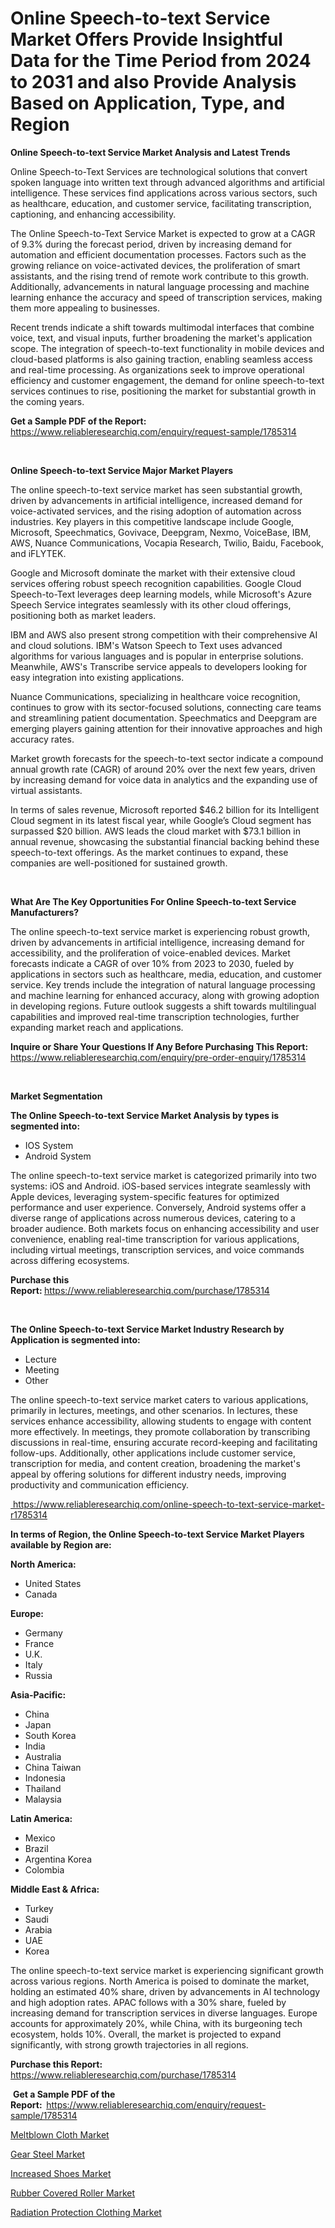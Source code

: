 <p><h1>Online Speech-to-text Service Market Offers Provide Insightful Data for the Time Period from 2024 to 2031 and also Provide Analysis Based on Application, Type, and Region</h1></p><p><strong>Online Speech-to-text Service Market Analysis and Latest Trends</strong></p>
<p><p>Online Speech-to-Text Services are technological solutions that convert spoken language into written text through advanced algorithms and artificial intelligence. These services find applications across various sectors, such as healthcare, education, and customer service, facilitating transcription, captioning, and enhancing accessibility.</p><p>The Online Speech-to-Text Service Market is expected to grow at a CAGR of 9.3% during the forecast period, driven by increasing demand for automation and efficient documentation processes. Factors such as the growing reliance on voice-activated devices, the proliferation of smart assistants, and the rising trend of remote work contribute to this growth. Additionally, advancements in natural language processing and machine learning enhance the accuracy and speed of transcription services, making them more appealing to businesses.</p><p>Recent trends indicate a shift towards multimodal interfaces that combine voice, text, and visual inputs, further broadening the market's application scope. The integration of speech-to-text functionality in mobile devices and cloud-based platforms is also gaining traction, enabling seamless access and real-time processing. As organizations seek to improve operational efficiency and customer engagement, the demand for online speech-to-text services continues to rise, positioning the market for substantial growth in the coming years.</p></p>
<p><strong>Get a Sample PDF of the Report:&nbsp;</strong> <a href="https://www.reliableresearchiq.com/enquiry/request-sample/1785314?utm_campaign=1581&utm_medium=2&utm_source=Github&utm_content=ia&utm_term=18122024&utm_id=online-speech-to-text-service">https://www.reliableresearchiq.com/enquiry/request-sample/1785314</a></p>
<p>&nbsp;</p>
<p><strong>Online Speech-to-text Service Major Market Players</strong></p>
<p><p>The online speech-to-text service market has seen substantial growth, driven by advancements in artificial intelligence, increased demand for voice-activated services, and the rising adoption of automation across industries. Key players in this competitive landscape include Google, Microsoft, Speechmatics, Govivace, Deepgram, Nexmo, VoiceBase, IBM, AWS, Nuance Communications, Vocapia Research, Twilio, Baidu, Facebook, and iFLYTEK.</p><p>Google and Microsoft dominate the market with their extensive cloud services offering robust speech recognition capabilities. Google Cloud Speech-to-Text leverages deep learning models, while Microsoft's Azure Speech Service integrates seamlessly with its other cloud offerings, positioning both as market leaders.</p><p>IBM and AWS also present strong competition with their comprehensive AI and cloud solutions. IBM's Watson Speech to Text uses advanced algorithms for various languages and is popular in enterprise solutions. Meanwhile, AWS's Transcribe service appeals to developers looking for easy integration into existing applications.</p><p>Nuance Communications, specializing in healthcare voice recognition, continues to grow with its sector-focused solutions, connecting care teams and streamlining patient documentation. Speechmatics and Deepgram are emerging players gaining attention for their innovative approaches and high accuracy rates.</p><p>Market growth forecasts for the speech-to-text sector indicate a compound annual growth rate (CAGR) of around 20% over the next few years, driven by increasing demand for voice data in analytics and the expanding use of virtual assistants.</p><p>In terms of sales revenue, Microsoft reported $46.2 billion for its Intelligent Cloud segment in its latest fiscal year, while Google’s Cloud segment has surpassed $20 billion. AWS leads the cloud market with $73.1 billion in annual revenue, showcasing the substantial financial backing behind these speech-to-text offerings. As the market continues to expand, these companies are well-positioned for sustained growth.</p></p>
<p>&nbsp;</p>
<p><strong>What Are The Key Opportunities For Online Speech-to-text Service Manufacturers?</strong></p>
<p><p>The online speech-to-text service market is experiencing robust growth, driven by advancements in artificial intelligence, increasing demand for accessibility, and the proliferation of voice-enabled devices. Market forecasts indicate a CAGR of over 10% from 2023 to 2030, fueled by applications in sectors such as healthcare, media, education, and customer service. Key trends include the integration of natural language processing and machine learning for enhanced accuracy, along with growing adoption in developing regions. Future outlook suggests a shift towards multilingual capabilities and improved real-time transcription technologies, further expanding market reach and applications.</p></p>
<p><strong>Inquire or Share Your Questions If Any Before Purchasing This Report:</strong> <a href="https://www.reliableresearchiq.com/enquiry/pre-order-enquiry/1785314?utm_campaign=1581&utm_medium=2&utm_source=Github&utm_content=ia&utm_term=18122024&utm_id=online-speech-to-text-service">https://www.reliableresearchiq.com/enquiry/pre-order-enquiry/1785314</a></p>
<p>&nbsp;</p>
<p><strong>Market Segmentation</strong></p>
<p><strong>The Online Speech-to-text Service Market Analysis by types is segmented into:</strong></p>
<p><ul><li>IOS System</li><li>Android System</li></ul></p>
<p><p>The online speech-to-text service market is categorized primarily into two systems: iOS and Android. iOS-based services integrate seamlessly with Apple devices, leveraging system-specific features for optimized performance and user experience. Conversely, Android systems offer a diverse range of applications across numerous devices, catering to a broader audience. Both markets focus on enhancing accessibility and user convenience, enabling real-time transcription for various applications, including virtual meetings, transcription services, and voice commands across differing ecosystems.</p></p>
<p><strong>Purchase this Report:&nbsp;</strong><a href="https://www.reliableresearchiq.com/purchase/1785314?utm_campaign=1581&utm_medium=2&utm_source=Github&utm_content=ia&utm_term=18122024&utm_id=online-speech-to-text-service">https://www.reliableresearchiq.com/purchase/1785314</a></p>
<p>&nbsp;</p>
<p><strong>The Online Speech-to-text Service Market Industry Research by Application is segmented into:</strong></p>
<p><ul><li>Lecture</li><li>Meeting</li><li>Other</li></ul></p>
<p><p>The online speech-to-text service market caters to various applications, primarily in lectures, meetings, and other scenarios. In lectures, these services enhance accessibility, allowing students to engage with content more effectively. In meetings, they promote collaboration by transcribing discussions in real-time, ensuring accurate record-keeping and facilitating follow-ups. Additionally, other applications include customer service, transcription for media, and content creation, broadening the market's appeal by offering solutions for different industry needs, improving productivity and communication efficiency.</p></p>
<p><a href="https://www.reliableresearchiq.com/online-speech-to-text-service-market-r1785314?utm_campaign=1581&utm_medium=2&utm_source=Github&utm_content=ia&utm_term=18122024&utm_id=online-speech-to-text-service">&nbsp;https://www.reliableresearchiq.com/online-speech-to-text-service-market-r1785314</a></p>
<p><strong>In terms of Region, the Online Speech-to-text Service Market Players available by Region are:</strong></p>
<p>
    <p> <strong> North America: </strong>
        <ul>
            <li>United States</li>
            <li>Canada</li>
        </ul>
        </p> 
    <p> <strong> Europe: </strong>
        <ul>
            <li>Germany</li>
            <li>France</li>
            <li>U.K.</li>
            <li>Italy</li>
            <li>Russia</li>
        </ul>
        </p> 
    <p> <strong> Asia-Pacific: </strong>
        <ul>
            <li>China</li>
            <li>Japan</li>
            <li>South Korea</li>
            <li>India</li>
            <li>Australia</li>
            <li>China Taiwan</li>
            <li>Indonesia</li>
            <li>Thailand</li>
            <li>Malaysia</li>
        </ul>
        </p> 
    <p> <strong> Latin America: </strong>
        <ul>
            <li>Mexico</li>
            <li>Brazil</li>
            <li>Argentina Korea</li>
            <li>Colombia</li>
        </ul>
        </p> 
    <p> <strong> Middle East & Africa: </strong>
        <ul>
            <li>Turkey</li>
            <li>Saudi</li>
            <li>Arabia</li>
            <li>UAE</li>
            <li>Korea</li>
        </ul>
    </p>
    </p>
<p><p>The online speech-to-text service market is experiencing significant growth across various regions. North America is poised to dominate the market, holding an estimated 40% share, driven by advancements in AI technology and high adoption rates. APAC follows with a 30% share, fueled by increasing demand for transcription services in diverse languages. Europe accounts for approximately 20%, while China, with its burgeoning tech ecosystem, holds 10%. Overall, the market is projected to expand significantly, with strong growth trajectories in all regions.</p></p>
<p><strong>Purchase this Report: </strong><a href="https://www.reliableresearchiq.com/purchase/1785314?utm_campaign=1581&utm_medium=2&utm_source=Github&utm_content=ia&utm_term=18122024&utm_id=online-speech-to-text-service">https://www.reliableresearchiq.com/purchase/1785314</a></p>
<p>&nbsp;<strong>Get a Sample PDF of the Report:&nbsp;&nbsp;</strong><a href="https://www.reliableresearchiq.com/enquiry/request-sample/1785314?utm_campaign=1581&utm_medium=2&utm_source=Github&utm_content=ia&utm_term=18122024&utm_id=online-speech-to-text-service">https://www.reliableresearchiq.com/enquiry/request-sample/1785314</a></p>
<p><strong></strong></p>
<p><p><a href="https://www.linkedin.com/pulse/report-offers-thorough-study-meltblown-cloth-market-cagr-poqlf?utm_campaign=1581&utm_medium=2&utm_source=Github&utm_content=ia&utm_term=18122024&utm_id=online-speech-to-text-service">Meltblown Cloth Market</a></p><p><a href="https://www.linkedin.com/pulse/insightful-gear-steel-market-analysis-recent-performance-23rsf?utm_campaign=1581&utm_medium=2&utm_source=Github&utm_content=ia&utm_term=18122024&utm_id=online-speech-to-text-service">Gear Steel Market</a></p><p><a href="https://www.linkedin.com/pulse/forecasting-growth-increased-shoes-market-size-scope-cagr-115-gxxce?utm_campaign=1581&utm_medium=2&utm_source=Github&utm_content=ia&utm_term=18122024&utm_id=online-speech-to-text-service">Increased Shoes Market</a></p><p><a href="https://www.linkedin.com/pulse/growth-trajectory-rubber-covered-roller-market-2024-2031-projected-ycpre?utm_campaign=1581&utm_medium=2&utm_source=Github&utm_content=ia&utm_term=18122024&utm_id=online-speech-to-text-service">Rubber Covered Roller Market</a></p><p><a href="https://www.linkedin.com/pulse/research-report-analysis-radiation-protection-clothing-market-na9fe?utm_campaign=1581&utm_medium=2&utm_source=Github&utm_content=ia&utm_term=18122024&utm_id=online-speech-to-text-service">Radiation Protection Clothing Market</a></p></p>